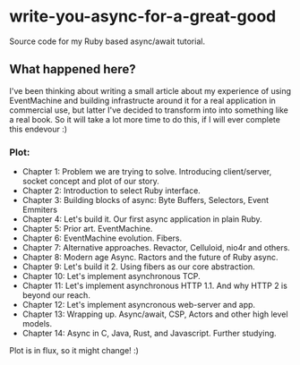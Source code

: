 # write-you-async-for-a-great-good
Source code for my Ruby based async/await tutorial.

## What happened here?
I've been thinking about writing a small article about my experience of using EventMachine and building infrastructe around it for a real application in commercial use, but latter I've decided to transform into into something like a real book. So it will take a lot more time to do this, if I will ever complete this endevour :) 

### Plot:

- Chapter 1: Problem we are trying to solve. Introducing client/server, socket concept and plot of our story.
- Chapter 2: Introduction to select Ruby interface.
- Chapter 3: Building blocks of async: Byte Buffers, Selectors, Event Emmiters
- Chapter 4: Let's build it. Our first async application in plain Ruby.
- Chapter 5: Prior art. EventMachine.
- Chapter 6: EventMachine evolution. Fibers.
- Chapter 7: Alternative approaches. Revactor, Celluloid, nio4r and others.
- Chapter 8: Modern age Async. Ractors and the future of Ruby async.
- Chapter 9: Let's build it 2. Using fibers as our core abstraction.
- Chapter 10: Let's implement asynchronous TCP.
- Chapter 11: Let's implement asynchronous HTTP 1.1. And why HTTP 2 is beyond our reach.
- Chapter 12: Let's implement asyncronous web-server and app.
- Chapter 13: Wrapping up. Async/await, CSP, Actors and other high level models.
- Chapter 14: Async in C, Java, Rust, and Javascript. Further studying.

Plot is in flux, so it might change! :)
